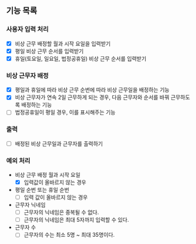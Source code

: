## 기능 목록

### 사용자 입력 처리

- [x] 비상 근무 배정할 월과 시작 요일을 입력받기
- [x] 평일 비상 근무 순서를 입력받기
- [x] 휴일(토요일, 일요일, 법정공휴일) 비상 근무 순서를 입력받기

### 비상 근무자 배정

- [x] 평일과 휴일에 따라 비상 근무 순번에 따라 비상 근무일을 배정하는 기능
- [x] 비상 근무자가 연속 2일 근무하게 되는 경우, 다음 근무자와 순서를 바꿔 근무하도록 배정하는 기능
- [ ] 법정공휴일이 평일 경우, 이를 표시해주는 기능

### 출력

- [ ] 배정된 비상 근무일과 근무자를 출력하기

### 예외 처리

- 비상 근무 배정 월과 시작 요일
  - [x] 입력값이 올바르지 않는 경우
- 평일 순번 또는 휴일 순번
  - [ ] 입력 값이 올바르지 않는 경우
- 근무자 닉네임
  - [ ] 근무자의 닉네임은 중복될 수 없다.
  - [ ] 근무자의 닉네임은 최대 5자까지 입력할 수 있다.
- 근무자 수
  - [ ] 근무자의 수는 최소 5명 ~ 최대 35명이다.
